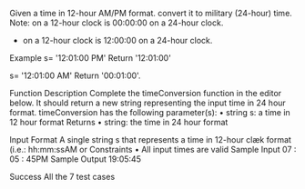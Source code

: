 Given a time in 12-hour AM/PM format. convert it to military (24-hour)
time.
Note: on a 12-hour clock is 00:00:00 on a 24-hour
clock.
- on a 12-hour clock is 12:00:00 on a 24-hour clock.

Example
s= '12:01:00 PM'
Return '12:01:00'

s= '12:01:00 AM'
Return '00:01:00'.


Function Description
Complete the timeConversion function in the editor below. It should
return a new string representing the input time in 24 hour format.
timeConversion has the following parameter(s):
• string s: a time in 12 hour format
Returns
• string: the time in 24 hour format

Input Format
A single string s that represents a time in 12-hour clæk format (i.e.:
hh:mm:ssAM or
Constraints
• All input times are valid
Sample Input
07 : 05 : 45PM
Sample Output
19:05:45

Success All the 7 test cases
